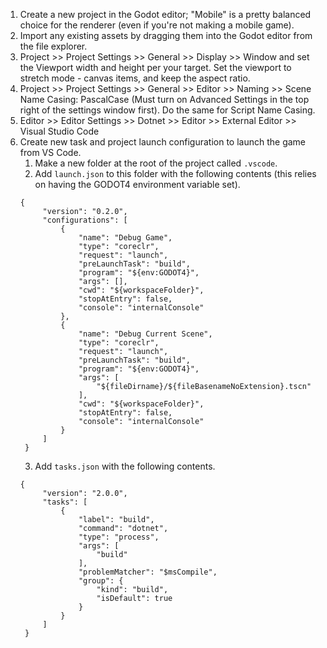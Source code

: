 1. Create a new project in the Godot editor; "Mobile" is a pretty balanced choice for the renderer (even if you're not making a mobile game).
2. Import any existing assets by dragging them into the Godot editor from the file explorer.
3. Project >> Project Settings >> General >> Display >> Window and set the Viewport width and height per your target.  Set the viewport to stretch mode - canvas items, and keep the aspect ratio.
4. Project >> Project Settings >> General >> Editor >> Naming >> Scene Name Casing: PascalCase (Must turn on Advanced Settings in the top right of the settings window first). Do the same for Script Name Casing.
5. Editor >> Editor Settings >> Dotnet >> Editor >> External Editor >> Visual Studio Code
6. Create new task and project launch configuration to launch the game from VS Code.
   1. Make a new folder at the root of the project called `.vscode`.
   2. Add `launch.json` to this folder with the following contents (this relies on having the GODOT4 environment variable set).
   ```
   {
        "version": "0.2.0",
        "configurations": [
            {
                "name": "Debug Game",
                "type": "coreclr",
                "request": "launch",
                "preLaunchTask": "build",
                "program": "${env:GODOT4}",
                "args": [],
                "cwd": "${workspaceFolder}",
                "stopAtEntry": false,
                "console": "internalConsole"
            },
            {
                "name": "Debug Current Scene",
                "type": "coreclr",
                "request": "launch",
                "preLaunchTask": "build",
                "program": "${env:GODOT4}",
                "args": [
                    "${fileDirname}/${fileBasenameNoExtension}.tscn"
                ],
                "cwd": "${workspaceFolder}",
                "stopAtEntry": false,
                "console": "internalConsole"
            }
        ]
    }
   ```
   3. Add `tasks.json` with the following contents.
   ```
   {
        "version": "2.0.0",
        "tasks": [
            {
                "label": "build",
                "command": "dotnet",
                "type": "process",
                "args": [
                    "build"
                ],
                "problemMatcher": "$msCompile",
                "group": {
                    "kind": "build",
                    "isDefault": true
                }
            }
        ]
    }
   ```